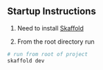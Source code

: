 ## Startup Instructions

1) Need to install [Skaffold](https://skaffold.dev/)

2) From the root directory run 

```sh
# run from root of project
skaffold dev
```